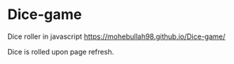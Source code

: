 # Dice-game
Dice roller in javascript
https://mohebullah98.github.io/Dice-game/

Dice is rolled upon page refresh.
